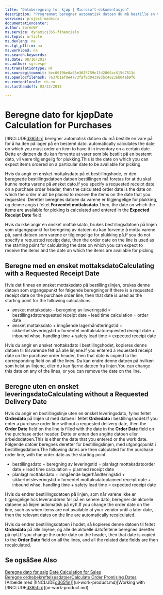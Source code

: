 ```yaml
---
title: "Datoberegning for kjøp | Microsoft-dokumentasjon"
description: "Programmet beregner automatisk datoen du må bestille en vare på for å ha den på lager på en bestemt dato. Dette er datoen da du kan forvente at varer som ble bestilt på en bestemt dato, vil være tilgjengelig for plukking."
services: project-madeira
documentationcenter: 
author: SorenGP
ms.service: dynamics365-financials
ms.topic: article
ms.devlang: na
ms.tgt_pltfrm: na
ms.workload: na
ms.search.keywords: 
ms.date: 08/10/2017
ms.author: sgroespe
ms.translationtype: HT
ms.sourcegitcommit: bec0619be0a65e3625759e13d2866ac615d7513c
ms.openlocfilehash: 7a37b1ef9e4a73faf8d04398dbc4023eb04ab9f6
ms.contentlocale: nb-no
ms.lasthandoff: 03/22/2018

---
```

# <a name="date-calculation-for-purchases"></a><span data-ttu-id="f0bd7-104">Beregne dato for kjøp</span><span class="sxs-lookup"><span data-stu-id="f0bd7-104">Date Calculation for Purchases</span></span>
[!INCLUDE[d365fin](includes/d365fin_md.md)]<span data-ttu-id="f0bd7-105"> beregner automatisk datoen du må bestille en vare på for å ha den på lager på en bestemt dato.</span><span class="sxs-lookup"><span data-stu-id="f0bd7-105"> automatically calculates the date on which you must order an item to have it in inventory on a certain date.</span></span> <span data-ttu-id="f0bd7-106">Dette er datoen da du kan forvente at varer som ble bestilt på en bestemt dato, vil være tilgjengelig for plukking.</span><span class="sxs-lookup"><span data-stu-id="f0bd7-106">This is the date on which you can expect items ordered on a particular date to be available for picking.</span></span>  

<span data-ttu-id="f0bd7-107">Hvis du angir en ønsket mottaksdato på et bestillingshode, er den beregnede bestillingsdatoen datoen bestillingen må foretas for at du skal kunne motta varene på ønsket dato.</span><span class="sxs-lookup"><span data-stu-id="f0bd7-107">If you specify a requested receipt date on a purchase order header, then the calculated order date is the date on which the order must be placed to receive the items on the date that you requested.</span></span> <span data-ttu-id="f0bd7-108">Deretter beregnes datoen da varene er tilgjengelige for plukking, og denne angis i feltet **Forventet mottaksdato**.</span><span class="sxs-lookup"><span data-stu-id="f0bd7-108">Then, the date on which the items are available for picking is calculated and entered in the **Expected Receipt Date** field.</span></span>  

<span data-ttu-id="f0bd7-109">Hvis du ikke angir en ønsket mottaksdato, brukes bestillingsdatoen på linjen som utgangspunkt for beregning av datoen du kan forvente å motta varene på, samt datoen som varene er tilgjengelige for plukking på.</span><span class="sxs-lookup"><span data-stu-id="f0bd7-109">If you do not specify a requested receipt date, then the order date on the line is used as the starting point for calculating the date on which you can expect to receive the items and the date on which the items are available for picking.</span></span>  

## <a name="calculating-with-a-requested-receipt-date"></a><span data-ttu-id="f0bd7-110">Beregne med en ønsket mottaksdato</span><span class="sxs-lookup"><span data-stu-id="f0bd7-110">Calculating with a Requested Receipt Date</span></span>  
<span data-ttu-id="f0bd7-111">Hvis det finnes en ønsket mottaksdato på bestillingslinjen, brukes denne datoen som utgangspunkt for følgende beregninger.</span><span class="sxs-lookup"><span data-stu-id="f0bd7-111">If there is a requested receipt date on the purchase order line, then that date is used as the starting point for the following calculations.</span></span>  

- <span data-ttu-id="f0bd7-112">ønsket mottaksdato - beregning av leveringstid = bestillingsdato</span><span class="sxs-lookup"><span data-stu-id="f0bd7-112">requested receipt date - lead time calculation = order date</span></span>  
- <span data-ttu-id="f0bd7-113">ønsket mottaksdato + inngående lagerhåndteringstid + sikkerhetsleveringstid = forventet mottaksdato</span><span class="sxs-lookup"><span data-stu-id="f0bd7-113">requested receipt date + inbound whse. handling time + safety lead time = expected receipt date</span></span>  

<span data-ttu-id="f0bd7-114">Hvis du angir en ønsket mottaksdato i bestillingshodet, kopieres denne datoen til tilsvarende felt på alle linjene.</span><span class="sxs-lookup"><span data-stu-id="f0bd7-114">If you entered a requested receipt date on the purchase order header, then that date is copied to the corresponding field on all the lines.</span></span> <span data-ttu-id="f0bd7-115">Du kan endre denne datoen på hvilken som helst av linjene, eller du kan fjerne datoen fra linjen.</span><span class="sxs-lookup"><span data-stu-id="f0bd7-115">You can change this date on any of the lines, or you can remove the date on the line.</span></span>  

## <a name="calculating-without-a-requested-delivery-date"></a><span data-ttu-id="f0bd7-116">Beregne uten en ønsket leveringsdato</span><span class="sxs-lookup"><span data-stu-id="f0bd7-116">Calculating without a Requested Delivery Date</span></span>  
<span data-ttu-id="f0bd7-117">Hvis du angir en bestillingslinje uten en ønsket leveringsdato, fylles feltet **Ordredato** på linjen ut med datoen i feltet **Ordredato** i bestillingshodet.</span><span class="sxs-lookup"><span data-stu-id="f0bd7-117">If you enter a purchase order line without a requested delivery date, then the **Order Date** field on the line is filled with the date in the **Order Date** field on the purchase order header.</span></span> <span data-ttu-id="f0bd7-118">Dette er enten den angitte datoen eller arbeidsdatoen.</span><span class="sxs-lookup"><span data-stu-id="f0bd7-118">This is either the date that you entered or the work date.</span></span> <span data-ttu-id="f0bd7-119">Følgende datoer beregnes deretter for bestillingslinjen, med utgangspunkt i bestillingsdatoen.</span><span class="sxs-lookup"><span data-stu-id="f0bd7-119">The following dates are then calculated for the purchase order line, with the order date as the starting point.</span></span>  

- <span data-ttu-id="f0bd7-120">bestillingsdato + beregning av leveringstid = planlagt mottaksdato</span><span class="sxs-lookup"><span data-stu-id="f0bd7-120">order date + lead time calculation = planned receipt date</span></span>  
- <span data-ttu-id="f0bd7-121">planlagt mottaksdato + inngående lagerhåndteringstid + sikkerhetsleveringstid = forventet mottaksdato</span><span class="sxs-lookup"><span data-stu-id="f0bd7-121">planned receipt date + inbound whse. handling time + safety lead time = expected receipt date</span></span>  

<span data-ttu-id="f0bd7-122">Hvis du endrer bestillingsdatoen på linjen, som når varene ikke er tilgjengelige hos leverandøren før på en senere dato, beregner de aktuelle datoene på linjen automatisk på nytt.</span><span class="sxs-lookup"><span data-stu-id="f0bd7-122">If you change the order date on the line, such as when items are not available at your vendor until a later date, then the relevant dates on the line are automatically recalculated.</span></span>  

<span data-ttu-id="f0bd7-123">Hvis du endrer bestillingsdatoen i hodet, så kopieres denne datoen til feltet **Ordredato** på alle linjene, og alle de aktuelle datofeltene beregnes deretter på nytt.</span><span class="sxs-lookup"><span data-stu-id="f0bd7-123">If you change the order date on the header, then that date is copied to the **Order Date** field on all the lines, and all the related date fields are then recalculated.</span></span>  

## <a name="see-also"></a><span data-ttu-id="f0bd7-124">Se også</span><span class="sxs-lookup"><span data-stu-id="f0bd7-124">See Also</span></span>  
 <span data-ttu-id="f0bd7-125">[Beregne dato for salg](sales-date-calculation-for-sales.md) </span><span class="sxs-lookup"><span data-stu-id="f0bd7-125">[Date Calculation for Sales](sales-date-calculation-for-sales.md) </span></span>  
 [<span data-ttu-id="f0bd7-126">Beregne ordrebekreftelsesdatoer</span><span class="sxs-lookup"><span data-stu-id="f0bd7-126">Calculate Order Promising Dates</span></span>](sales-how-to-calculate-order-promising-dates.md)  
 <span data-ttu-id="f0bd7-127">[Arbeide med [!INCLUDE[d365fin](includes/d365fin_md.md)]](ui-work-product.md)</span><span class="sxs-lookup"><span data-stu-id="f0bd7-127">[Working with [!INCLUDE[d365fin](includes/d365fin_md.md)]](ui-work-product.md)</span></span>

